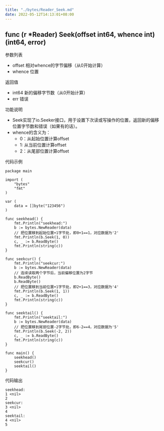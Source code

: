 ```yaml
---
title: "./bytes/Reader_Seek.md"
date: 2022-05-12T14:13:01+08:00
---
```

## func (r *Reader) Seek(offset int64, whence int) (int64, error)

参数列表

- offset 相对whence的字节偏移（从0开始计算）
- whence 位置

返回值

- int64 新的偏移字节数（从0开始计算）
- err 错误

功能说明

- Seek实现了io.Seeker接口，用于设置下次读或写操作的位置，返回新的偏移位置字节数和错误（如果有的话）。
- whence的含义为：
	- 0：从起始位置计算offset
	- 1: 从当前位置计算offset
	- 2：从尾部位置计算offset

代码示例

	package main
	
	import (
		"bytes"
		"fmt"
	)
	
	var (
		data = []byte("123456")
	)
	
	func seekhead() {
		fmt.Println("seekhead:")
		b := bytes.NewReader(data)
		// 把位置移到起始位置+1字节处，即0+1==1，对应数据为'2'
		fmt.Println(b.Seek(1, 0))
		c, _ := b.ReadByte()
		fmt.Println(string(c))
	}
	
	func seekcur() {
		fmt.Println("seekcur:")
		b := bytes.NewReader(data)
		// 连续读取两个字节后，当前偏移位置为2字节
		b.ReadByte()
		b.ReadByte()
		// 把位置移到当前位置+1字节处，即2+1==3，对应数据为'4'
		fmt.Println(b.Seek(1, 1))
		c, _ := b.ReadByte()
		fmt.Println(string(c))
	}
	
	func seektail() {
		fmt.Println("seektail:")
		b := bytes.NewReader(data)
		// 把位置移到尾部位置-2字节处，即6-2==4，对应数据为'5'
		fmt.Println(b.Seek(-2, 2))
		c, _ := b.ReadByte()
		fmt.Println(string(c))
	}
	
	func main() {
		seekhead()
		seekcur()
		seektail()
	}

代码输出
	
	seekhead:
	1 <nil>
	2
	seekcur:
	3 <nil>
	4
	seektail:
	4 <nil>
	5

